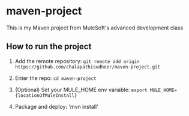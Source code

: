 # maven-project

This is my Maven project from MuleSoft's advanced development class

## How to run the project

1. Add the remote repository: `git remote add origin https://github.com/chalapathisudheer/maven-project.git`

2. Enter the repo: `cd maven-project`

3. (Optional) Set your MULE_HOME env variable: `export MULE_HOME={locationOfMuleInstall}`

4. Package and deploy: 'mvn install'